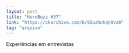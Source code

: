 ```yaml
---
layout: post
title: "HeroBuzz #37"
link: "https://ckarchive.com/b/92uzhnhqk9vz8"
tag: "arquivo"
---
```

Experiências em entrevistas